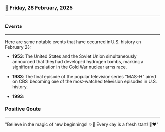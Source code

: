 ### 📅 Friday, 28 February, 2025
------
### Events
------
Here are some notable events that have occurred in U.S. history on February 28:

- **1953**: The United States and the Soviet Union simultaneously announced that they had developed hydrogen bombs, marking a significant escalation in the Cold War nuclear arms race.
  
- **1983**: The final episode of the popular television series "M*A*S*H" aired on CBS, becoming one of the most-watched television episodes in U.S. history.
  
- **1993**:
### Positive Qoute
------
"Believe in the magic of new beginnings! ✨🌼 Every day is a fresh start! 🌅❤️"
